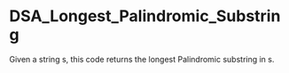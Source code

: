 # DSA_Longest_Palindromic_Substring
Given a string s, this code returns the longest Palindromic substring in s.
